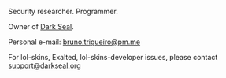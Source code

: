 Security researcher. Programmer.

Owner of [Dark Seal](https://github.com/darkseal-org).



Personal e-mail: bruno.trigueiro@pm.me

For lol-skins, Exalted, lol-skins-developer issues, please contact support@darkseal.org
